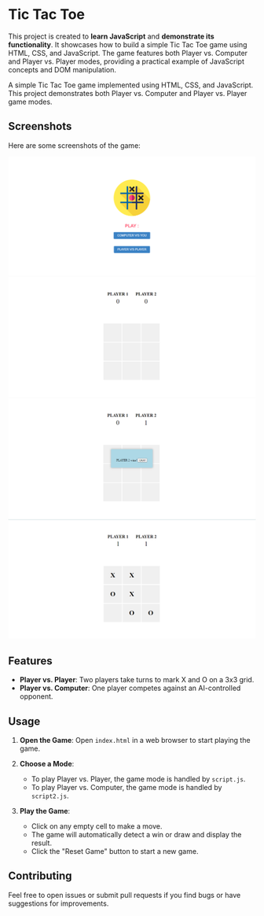 # Tic Tac Toe

This project is created to **learn JavaScript** and **demonstrate its functionality**. It showcases how to build a simple Tic Tac Toe game using HTML, CSS, and JavaScript. The game features both Player vs. Computer and Player vs. Player modes, providing a practical example of JavaScript concepts and DOM manipulation.

A simple Tic Tac Toe game implemented using HTML, CSS, and JavaScript. This project demonstrates both Player vs. Computer and Player vs. Player game modes.

## Screenshots

Here are some screenshots of the game:

![Screenshot 1](1.PNG)
![Screenshot 2](2.PNG)
![Screenshot 3](3.PNG)
![Screenshot 4](4.PNG)

## Features

- **Player vs. Player**: Two players take turns to mark X and O on a 3x3 grid.
- **Player vs. Computer**: One player competes against an AI-controlled opponent.


## Usage

1. **Open the Game**:
    Open `index.html` in a web browser to start playing the game.

2. **Choose a Mode**:
    - To play Player vs. Player, the game mode is handled by `script.js`.
    - To play Player vs. Computer, the game mode is handled by `script2.js`.

3. **Play the Game**:
    - Click on any empty cell to make a move.
    - The game will automatically detect a win or draw and display the result.
    - Click the "Reset Game" button to start a new game.

## Contributing

Feel free to open issues or submit pull requests if you find bugs or have suggestions for improvements.


